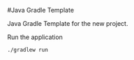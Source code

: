 #Java Gradle Template

Java Gradle Template for the new project. 

Run the application

```
./gradlew run
```
